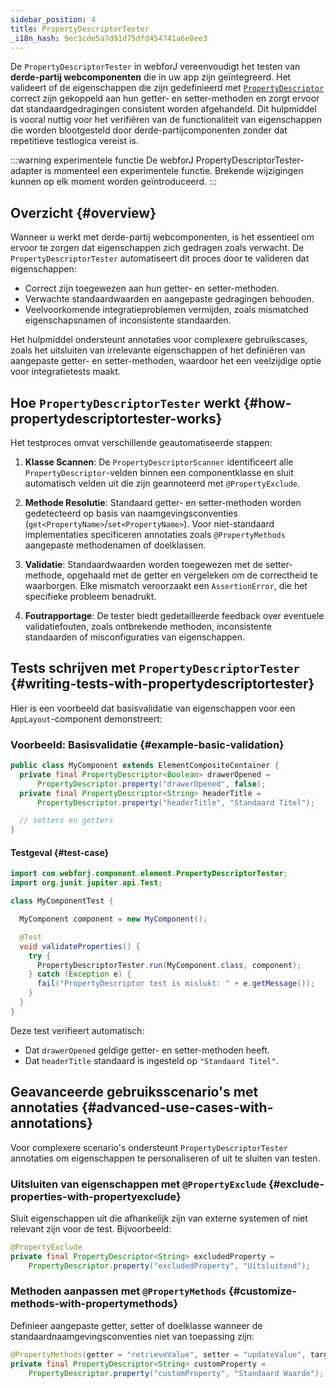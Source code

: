 ```yaml
---
sidebar_position: 4
title: PropertyDescriptorTester
_i18n_hash: 9ec1cde5a7d91d75dfd454741a6e8ee3
---
```

<DocChip chip='since' label='23.06' />
<DocChip chip='experimental' />
<JavadocLink type="foundation" location="com/webforj/component/element/PropertyDescriptorTester" top='true'/>

De `PropertyDescriptorTester` in webforJ vereenvoudigt het testen van **derde-partij webcomponenten** die in uw app zijn geïntegreerd. Het valideert of de eigenschappen die zijn gedefinieerd met [`PropertyDescriptor`](https://javadoc.io/doc/com.webforj/webforj-foundation/latest/com/webforj/component/element/PropertyDescriptor.html) correct zijn gekoppeld aan hun getter- en setter-methoden en zorgt ervoor dat standaardgedragingen consistent worden afgehandeld. Dit hulpmiddel is vooral nuttig voor het verifiëren van de functionaliteit van eigenschappen die worden blootgesteld door derde-partijcomponenten zonder dat repetitieve testlogica vereist is.

:::warning experimentele functie
De webforJ PropertyDescriptorTester-adapter is momenteel een experimentele functie. Brekende wijzigingen kunnen op elk moment worden geïntroduceerd.
:::

## Overzicht {#overview}

Wanneer u werkt met derde-partij webcomponenten, is het essentieel om ervoor te zorgen dat eigenschappen zich gedragen zoals verwacht. De `PropertyDescriptorTester` automatiseert dit proces door te valideren dat eigenschappen:
- Correct zijn toegewezen aan hun getter- en setter-methoden.
- Verwachte standaardwaarden en aangepaste gedragingen behouden.
- Veelvoorkomende integratieproblemen vermijden, zoals mismatched eigenschapsnamen of inconsistente standaarden.

Het hulpmiddel ondersteunt annotaties voor complexere gebruikscases, zoals het uitsluiten van irrelevante eigenschappen of het definiëren van aangepaste getter- en setter-methoden, waardoor het een veelzijdige optie voor integratietests maakt.

## Hoe `PropertyDescriptorTester` werkt {#how-propertydescriptortester-works}

Het testproces omvat verschillende geautomatiseerde stappen:

1. **Klasse Scannen**: 
   De `PropertyDescriptorScanner` identificeert alle `PropertyDescriptor`-velden binnen een componentklasse en sluit automatisch velden uit die zijn geannoteerd met `@PropertyExclude`.

2. **Methode Resolutie**:
   Standaard getter- en setter-methoden worden gedetecteerd op basis van naamgevingsconventies (`get<PropertyName>`/`set<PropertyName>`). Voor niet-standaard implementaties specificeren annotaties zoals `@PropertyMethods` aangepaste methodenamen of doelklassen.

3. **Validatie**:
   Standaardwaarden worden toegewezen met de setter-methode, opgehaald met de getter en vergeleken om de correctheid te waarborgen. Elke mismatch veroorzaakt een `AssertionError`, die het specifieke probleem benadrukt.

4. **Foutrapportage**:
   De tester biedt gedetailleerde feedback over eventuele validatiefouten, zoals ontbrekende methoden, inconsistente standaarden of misconfiguraties van eigenschappen.

## Tests schrijven met `PropertyDescriptorTester` {#writing-tests-with-propertydescriptortester}

Hier is een voorbeeld dat basisvalidatie van eigenschappen voor een `AppLayout`-component demonstreert:

### Voorbeeld: Basisvalidatie {#example-basic-validation}

```java title="MyComponent.java"
public class MyComponent extends ElementCompositeContainer {
  private final PropertyDescriptor<Boolean> drawerOpened =
      PropertyDescriptor.property("drawerOpened", false);
  private final PropertyDescriptor<String> headerTitle =
      PropertyDescriptor.property("headerTitle", "Standaard Titel");

  // setters en getters
}
```

#### Testgeval {#test-case}

```java title="MyComponentTest.java"
import com.webforj.component.element.PropertyDescriptorTester;
import org.junit.jupiter.api.Test;

class MyComponentTest {

  MyComponent component = new MyComponent();

  @Test
  void validateProperties() {
    try {
      PropertyDescriptorTester.run(MyComponent.class, component);
    } catch (Exception e) {
      fail("PropertyDescriptor test is mislukt: " + e.getMessage());
    }
  }
}
```

Deze test verifieert automatisch:
- Dat `drawerOpened` geldige getter- en setter-methoden heeft.
- Dat `headerTitle` standaard is ingesteld op `"Standaard Titel"`.

## Geavanceerde gebruiksscenario's met annotaties {#advanced-use-cases-with-annotations}

Voor complexere scenario's ondersteunt `PropertyDescriptorTester` annotaties om eigenschappen te personaliseren of uit te sluiten van testen.

### Uitsluiten van eigenschappen met `@PropertyExclude` {#exclude-properties-with-propertyexclude}

Sluit eigenschappen uit die afhankelijk zijn van externe systemen of niet relevant zijn voor de test. Bijvoorbeeld:

```java
@PropertyExclude
private final PropertyDescriptor<String> excludedProperty =
    PropertyDescriptor.property("excludedProperty", "Uitsluitend");
```

### Methoden aanpassen met `@PropertyMethods` {#customize-methods-with-propertymethods}

Definieer aangepaste getter, setter of doelklasse wanneer de standaardnaamgevingsconventies niet van toepassing zijn:

```java
@PropertyMethods(getter = "retrieveValue", setter = "updateValue", target = InnerClass.class)
private final PropertyDescriptor<String> customProperty =
    PropertyDescriptor.property("customProperty", "Standaard Waarde");
```
